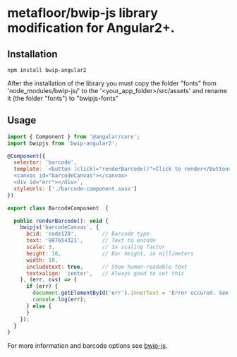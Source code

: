# metafloor/bwip-js library modification for Angular2+.

## Installation

```
npm install bwip-angular2
```
After the installation of the library you must copy the folder "fonts" from 'node_modules/bwip-js/'
to the '<your_app_folder>/src/assets' and rename it (the folder "fonts") to "bwipjs-fonts"

## Usage

```javascript
import { Component } from '@angular/core';
import bwipjs from 'bwip-angular2';

@Component({
  selector: 'barcode',
  template: `<button (click)="renderBarcode()">Click to render</button>
  <canvas id="barcodeCanvas"></canvas>
  <div id="err"></div>`,
  styleUrls: ['./barcode-component.sass']
})

export class BarcodeComponent  {

  public renderBarcode(): void {
    bwipjs('barcodeCanvas', {
      bcid: 'code128',        // Barcode type
      text: '987654321',   	  // Text to encode
      scale: 3,               // 3x scaling factor
      height: 10,             // Bar height, in millimeters
      width: 10,
      includetext: true,      // Show human-readable text
      textxalign: 'center',   // Always good to set this
    }, (err, cvs) => {
      if (err) {
        document.getElementById('err').innerText = 'Error occured. See browser log for more information';
        console.log(err);
      } else {
      }
    });
  }
}

```
For more information and barcode options see 
[bwip-js](https://github.com/metafloor/bwip-js). 
